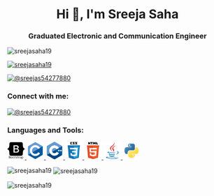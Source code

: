 <h1 align="center">Hi 👋, I'm Sreeja Saha</h1>
<h3 align="center">Graduated Electronic and Communication Engineer</h3>

<p align="left"> <img src="https://komarev.com/ghpvc/?username=sreejasaha19&label=Profile%20views&color=0e75b6&style=flat" alt="sreejasaha19" /> </p>

<p align="left"> <a href="https://github.com/ryo-ma/github-profile-trophy"><img src="https://github-profile-trophy.vercel.app/?username=sreejasaha19" alt="sreejasaha19" /></a> </p>

<p align="left"> <a href="https://twitter.com/@sreejas54277880" target="blank"><img src="https://img.shields.io/twitter/follow/@sreejas54277880?logo=twitter&style=for-the-badge" alt="@sreejas54277880" /></a> </p>

<h3 align="left">Connect with me:</h3>
<p align="left">
<a href="https://twitter.com/@sreejas54277880" target="blank"><img align="center" src="https://raw.githubusercontent.com/rahuldkjain/github-profile-readme-generator/master/src/images/icons/Social/twitter.svg" alt="@sreejas54277880" height="30" width="40" /></a>
</p>

<h3 align="left">Languages and Tools:</h3>
<p align="left"> <a href="https://getbootstrap.com" target="_blank" rel="noreferrer"> <img src="https://raw.githubusercontent.com/devicons/devicon/master/icons/bootstrap/bootstrap-plain-wordmark.svg" alt="bootstrap" width="40" height="40"/> </a> <a href="https://www.cprogramming.com/" target="_blank" rel="noreferrer"> <img src="https://raw.githubusercontent.com/devicons/devicon/master/icons/c/c-original.svg" alt="c" width="40" height="40"/> </a> <a href="https://www.w3schools.com/cpp/" target="_blank" rel="noreferrer"> <img src="https://raw.githubusercontent.com/devicons/devicon/master/icons/cplusplus/cplusplus-original.svg" alt="cplusplus" width="40" height="40"/> </a> <a href="https://www.w3schools.com/css/" target="_blank" rel="noreferrer"> <img src="https://raw.githubusercontent.com/devicons/devicon/master/icons/css3/css3-original-wordmark.svg" alt="css3" width="40" height="40"/> </a> <a href="https://www.w3.org/html/" target="_blank" rel="noreferrer"> <img src="https://raw.githubusercontent.com/devicons/devicon/master/icons/html5/html5-original-wordmark.svg" alt="html5" width="40" height="40"/> </a> <a href="https://www.java.com" target="_blank" rel="noreferrer"> <img src="https://raw.githubusercontent.com/devicons/devicon/master/icons/java/java-original.svg" alt="java" width="40" height="40"/> </a> <a href="https://www.python.org" target="_blank" rel="noreferrer"> <img src="https://raw.githubusercontent.com/devicons/devicon/master/icons/python/python-original.svg" alt="python" width="40" height="40"/> </a> </p>

<p><img align="left" src="https://github-readme-stats.vercel.app/api/top-langs?username=sreejasaha19&show_icons=true&locale=en&layout=compact" alt="sreejasaha19" /></p>

<p>&nbsp;<img align="center" src="https://github-readme-stats.vercel.app/api?username=sreejasaha19&show_icons=true&locale=en" alt="sreejasaha19" /></p>

<p><img align="center" src="https://github-readme-streak-stats.herokuapp.com/?user=sreejasaha19&" alt="sreejasaha19" /></p>
